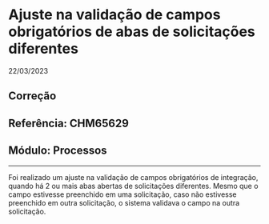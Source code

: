 # Ajuste na validação de campos obrigatórios de abas de solicitações diferentes
22/03/2023
## Correção
## Referência: CHM65629
## Módulo: Processos
***

Foi realizado um ajuste na validação de campos obrigatórios de integração, quando há 2 ou mais abas abertas de solicitações diferentes. Mesmo que o campo estivesse preenchido em uma solicitação, caso não estivesse preenchido em outra solicitação, o sistema validava o campo na outra solicitação.
